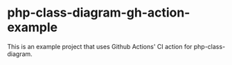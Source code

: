 # php-class-diagram-gh-action-example
This is an example project that uses Github Actions' CI action for php-class-diagram.
